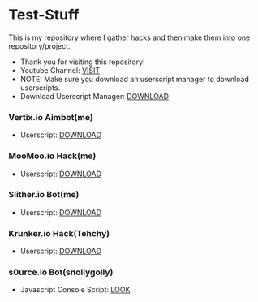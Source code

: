 # Test-Stuff
This is my repository where I gather hacks and then make them into one repository/project.
- Thank you for visiting this repository!
- Youtube Channel: [VISIT](https://www.youtube.com/channel/UCmSGL7VcTxQRUdifsJqgOSQ)
- NOTE! Make sure you download an userscript manager to download userscripts.
- Download Userscript Manager: [DOWNLOAD](https://tampermonkey.net)
### Vertix.io Aimbot(me)

- Userscript: [DOWNLOAD](https://github.com/oofdaooffin/vertix.io-aimbot/raw/master/aimbot.user.js)

### MooMoo.io Hack(me)

- Userscript: [DOWNLOAD](https://github.com/oofdaooffin/MooMoo.io-Hack/raw/master/mod.user.js)

### Slither.io Bot(me)

- Userscript: [DOWNLOAD](https://github.com/oofdaooffin/slither.io-bot/raw/master/bot.user.js)

### Krunker.io Hack(Tehchy)

- Userscript: [DOWNLOAD](https://github.com/Tehchy/krunker.io-hack/raw/master/userscript.user.js)

### s0urce.io Bot(snollygolly)

- Javascript Console Script: [LOOK](https://raw.githubusercontent.com/snollygolly/sourceio-automation/master/main.js)
